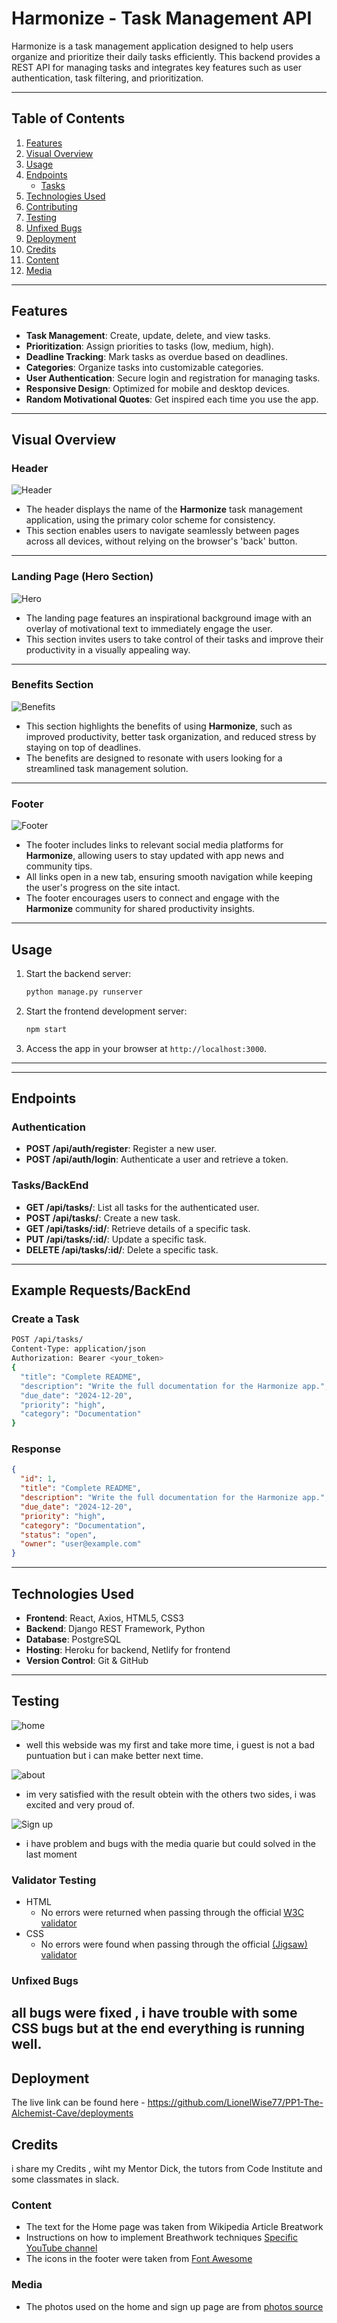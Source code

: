 # Harmonize - Task Management API

Harmonize is a task management application designed to help users organize and prioritize their daily tasks efficiently. This backend provides a REST API for managing tasks and integrates key features such as user authentication, task filtering, and prioritization.

---

## Table of Contents

1. [Features](#features)
2. [Visual Overview](#visual-overview)
3. [Usage](#usage)
4. [Endpoints](#endpoints)
   - [Tasks](#tasks)
5. [Technologies Used](#technologies-used)
6. [Contributing](#contributing)
7. [Testing](#testing)
8. [Unfixed Bugs](#unfixed-bugs)
9. [Deployment](#deployment)
10. [Credits](#credits)
11. [Content](#content)
12. [Media](#media)

---

## Features

- **Task Management**: Create, update, delete, and view tasks.
- **Prioritization**: Assign priorities to tasks (low, medium, high).
- **Deadline Tracking**: Mark tasks as overdue based on deadlines.
- **Categories**: Organize tasks into customizable categories.
- **User Authentication**: Secure login and registration for managing tasks.
- **Responsive Design**: Optimized for mobile and desktop devices.
- **Random Motivational Quotes**: Get inspired each time you use the app.

---

## Visual Overview

### Header

![Header](/assets/images/harmonize-header.png)

- The header displays the name of the **Harmonize** task management application, using the primary color scheme for consistency.
- This section enables users to navigate seamlessly between pages across all devices, without relying on the browser's 'back' button.

---

### Landing Page (Hero Section)

![Hero](/assets/images/harmonize-hero.png)

- The landing page features an inspirational background image with an overlay of motivational text to immediately engage the user.
- This section invites users to take control of their tasks and improve their productivity in a visually appealing way.

---

### Benefits Section

![Benefits](/assets/images/harmonize-benefits.png)

- This section highlights the benefits of using **Harmonize**, such as improved productivity, better task organization, and reduced stress by staying on top of deadlines.
- The benefits are designed to resonate with users looking for a streamlined task management solution.

---

### Footer

![Footer](/assets/images/harmonize-footer.png)

- The footer includes links to relevant social media platforms for **Harmonize**, allowing users to stay updated with app news and community tips.
- All links open in a new tab, ensuring smooth navigation while keeping the user's progress on the site intact.
- The footer encourages users to connect and engage with the **Harmonize** community for shared productivity insights.

---

## Usage

1. Start the backend server:
   ```bash
   python manage.py runserver
   ```
2. Start the frontend development server:
   ```bash
   npm start
   ```
3. Access the app in your browser at `http://localhost:3000`.

---

---

## Endpoints

### Authentication

- **POST /api/auth/register**: Register a new user.
- **POST /api/auth/login**: Authenticate a user and retrieve a token.

### Tasks/BackEnd

- **GET /api/tasks/**: List all tasks for the authenticated user.
- **POST /api/tasks/**: Create a new task.
- **GET /api/tasks/:id/**: Retrieve details of a specific task.
- **PUT /api/tasks/:id/**: Update a specific task.
- **DELETE /api/tasks/:id/**: Delete a specific task.

---

## Example Requests/BackEnd

### Create a Task

```bash
POST /api/tasks/
Content-Type: application/json
Authorization: Bearer <your_token>
{
  "title": "Complete README",
  "description": "Write the full documentation for the Harmonize app.",
  "due_date": "2024-12-20",
  "priority": "high",
  "category": "Documentation"
}
```

### Response

```json
{
  "id": 1,
  "title": "Complete README",
  "description": "Write the full documentation for the Harmonize app.",
  "due_date": "2024-12-20",
  "priority": "high",
  "category": "Documentation",
  "status": "open",
  "owner": "user@example.com"
}
```

---

## Technologies Used

- **Frontend**: React, Axios, HTML5, CSS3
- **Backend**: Django REST Framework, Python
- **Database**: PostgreSQL
- **Hosting**: Heroku for backend, Netlify for frontend
- **Version Control**: Git & GitHub

---

## Testing

![home](/assets/css/images/lighthouse%20resubmited.png)

- well this webside was my first and take more time, i guest is not a bad puntuation but i can make better next time.

![about](/assets/css/images/about%20screen.png)

- im very satisfied with the result obtein with the others two sides, i was excited and very proud of.

![Sign up](/assets/css/images/signup%20screen%20test.png)

- i have problem and bugs with the media quarie but could solved in the last moment

### Validator Testing

- HTML
  - No errors were returned when passing through the official [W3C validator](https://validator.w3.org/nu/?doc=https%3A%2F%2Flionelwise77.github.io%2FPP1-The-Alchemist-Cave%2F)
- CSS
  - No errors were found when passing through the official [(Jigsaw) validator](https://jigsaw.w3.org/css-validator/validator?uri=https%3A%2F%2Flionelwise77.github.io%2FPP1-The-Alchemist-Cave%2F&profile=css3svg&usermedium=all&warning=1&vextwarning=&lang=en)

### Unfixed Bugs

## all bugs were fixed , i have trouble with some CSS bugs but at the end everything is running well.

## Deployment

The live link can be found here - https://github.com/LionelWise77/PP1-The-Alchemist-Cave/deployments

## Credits

i share my Credits , wiht my Mentor Dick, the tutors from Code Institute and some classmates in slack.

### Content

- The text for the Home page was taken from Wikipedia Article Breatwork
- Instructions on how to implement Breathwork techniques [Specific YouTube channel](https://www.youtube.com/@BreatheWithSandy)
- The icons in the footer were taken from [Font Awesome](https://fontawesome.com/)

### Media

- The photos used on the home and sign up page are from [photos source](https://www.pexels.com/search/natural/)
